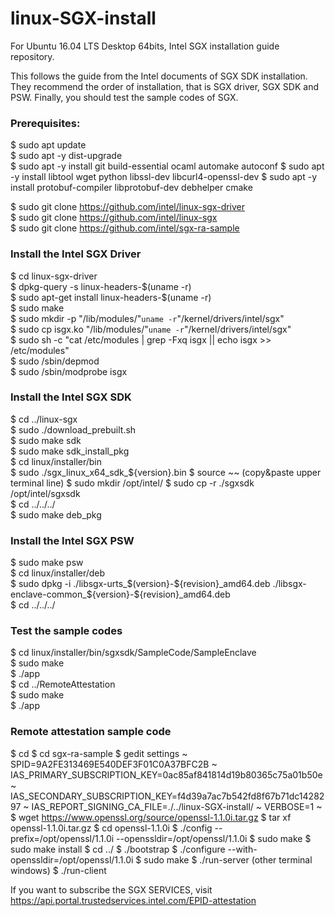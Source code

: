 # linux-SGX-install
For Ubuntu 16.04 LTS Desktop 64bits, Intel SGX installation guide repository.

This follows the guide from the Intel documents of SGX SDK installation.
They recommend the order of installation, that is SGX driver, SGX SDK and PSW.
Finally, you should test the sample codes of SGX.

### Prerequisites:
$ sudo apt update  
$ sudo apt -y dist-upgrade   
$ sudo apt -y install git build-essential ocaml automake autoconf 
$ sudo apt -y install libtool wget python libssl-dev libcurl4-openssl-dev 
$ sudo apt -y install protobuf-compiler libprotobuf-dev debhelper cmake    
  
$ sudo git clone https://github.com/intel/linux-sgx-driver  
$ sudo git clone https://github.com/intel/linux-sgx  
$ sudo git clone https://github.com/intel/sgx-ra-sample  


### Install the Intel SGX Driver
$ cd linux-sgx-driver  
$ dpkg-query -s linux-headers-$(uname -r)  
$ sudo apt-get install linux-headers-$(uname -r)  
$ sudo make  
$ sudo mkdir -p "/lib/modules/"`uname -r`"/kernel/drivers/intel/sgx"  
$ sudo cp isgx.ko "/lib/modules/"`uname -r`"/kernel/drivers/intel/sgx"  
$ sudo sh -c "cat /etc/modules | grep -Fxq isgx || echo isgx >> /etc/modules"  
$ sudo /sbin/depmod  
$ sudo /sbin/modprobe isgx  

### Install the Intel SGX SDK
$ cd ../linux-sgx  
$ sudo ./download_prebuilt.sh  
$ sudo make sdk  
$ sudo make sdk_install_pkg  
$ cd linux/installer/bin  
$ sudo ./sgx_linux_x64_sdk_${version}.bin
$ source ~~ (copy&paste upper terminal line)
$ sudo mkdir /opt/intel/
$ sudo cp -r ./sgxsdk /opt/intel/sgxsdk  
$ cd ../../../  
$ sudo make deb_pkg  

### Install the Intel SGX PSW
$ sudo make psw  
$ cd linux/installer/deb  
$ sudo dpkg -i ./libsgx-urts_$(version}-${revision}_amd64.deb ./libsgx-enclave-common_${version}-${revision}_amd64.deb  
$ cd ../../../  

### Test the sample codes
$ cd linux/installer/bin/sgxsdk/SampleCode/SampleEnclave  
$ sudo make  
$ ./app  
$ cd ../RemoteAttestation  
$ sudo make  
$ ./app  

### Remote attestation sample code
$ cd
$ cd sgx-ra-sample
$ gedit settings
~
SPID=9A2FE313469E540DEF3F01C0A37BFC2B
~
IAS_PRIMARY_SUBSCRIPTION_KEY=0ac85af841814d19b80365c75a01b50e
~
IAS_SECONDARY_SUBSCRIPTION_KEY=f4d39a7ac7b542fd8f67b71dc1428297
~
IAS_REPORT_SIGNING_CA_FILE=./../linux-SGX-install/
~
VERBOSE=1
~
$ wget https://www.openssl.org/source/openssl-1.1.0i.tar.gz
$ tar xf openssl-1.1.0i.tar.gz
$ cd openssl-1.1.0i
$ ./config --prefix=/opt/openssl/1.1.0i --openssldir=/opt/openssl/1.1.0i
$ sudo make
$ sudo make install
$ cd ../
$ ./bootstrap
$ ./configure --with-openssldir=/opt/openssl/1.1.0i
$ sudo make
$ ./run-server
(other terminal windows)
$ ./run-client

If you want to subscribe the SGX SERVICES, visit https://api.portal.trustedservices.intel.com/EPID-attestation
